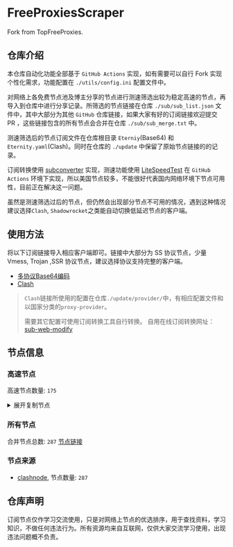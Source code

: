 # FreeProxiesScraper

Fork from TopFreeProxies.

## 仓库介绍
本仓库自动化功能全部基于 `GitHub Actions` 实现，如有需要可以自行 Fork 实现个性化需求，功能配置在 `./utils/config.ini` 配置文件中。

对网络上各免费节点池及博主分享的节点进行测速筛选出较为稳定高速的节点，再导入到仓库中进行分享记录。所筛选的节点链接在仓库 `./sub/sub_list.json` 文件中，其中大部分为其他 `GitHub` 仓库链接，如果大家有好的订阅链接欢迎提交 PR ，这些链接包含的所有节点会合并在仓库 `./sub/sub_merge.txt` 中。

测速筛选后的节点订阅文件在仓库根目录 `Eterniy`(Base64) 和 `Eternity.yaml`(Clash)。同时在仓库的 `./update` 中保留了原始节点链接的的记录。

订阅转换使用 [subconverter](https://github.com/tindy2013/subconverter) 实现，测速功能使用 [LiteSpeedTest](https://github.com/xxf098/LiteSpeedTest) 在 `GitHub Actions` 环境下实现，所以美国节点较多，不能很好代表国内网络环境下节点可用性，目前正在解决这一问题。

虽然是测速筛选过后的节点，但仍然会出现部分节点不可用的情况，遇到这种情况建议选择`Clash`, `Shadowrocket`之类能自动切换低延迟节点的客户端。

## 使用方法
将以下订阅链接导入相应客户端即可。链接中大部分为 SS 协议节点，少量 Vmess, Trojan ,SSR 协议节点，建议选择协议支持完整的客户端。

- [多协议Base64编码](https://raw.githubusercontent.com/caijh/FreeProxiesScraper/master/Eternity)
- [Clash](https://raw.githubusercontent.com/caijh/FreeProxiesScraper/master/Eternity.yaml)

>`Clash`链接所使用的配置在仓库`./update/provider/`中，有相应配置文件和以国家分类的`proxy-provider`。
>
>需要其它配置可使用订阅转换工具自行转换。
>自用在线订阅转换网址：[sub-web-modify](https://sub.v1.mk/)

## 节点信息
### 高速节点
高速节点数量: `175`
<details>
  <summary>展开复制节点</summary>

    vmess://eyJ2IjoiMiIsInBzIjoiMDQtMDAwLUpQIiwiYWRkIjoianAtMS5hbmV3c3RhcnQuY3lvdSIsInBvcnQiOiI1MDYxIiwidHlwZSI6Im5vbmUiLCJpZCI6IjNlZWVhYjcyLWIzODktMzQ5My1iNjU3LWRjOWZiMGE0M2ExMyIsImFpZCI6IjAiLCJuZXQiOiJ3cyIsInBhdGgiOiIvIiwiaG9zdCI6ImpwLTEuYW5ld3N0YXJ0LmN5b3UiLCJ0bHMiOiJ0bHMifQ==
    vmess://eyJ2IjoiMiIsInBzIjoiMDQtMDAzLU5PV0hFUkUiLCJhZGQiOiJ1czYtMS5hbmV3c3RhcnQuY3lvdSIsInBvcnQiOiI1MDYxIiwidHlwZSI6Im5vbmUiLCJpZCI6IjNlZWVhYjcyLWIzODktMzQ5My1iNjU3LWRjOWZiMGE0M2ExMyIsImFpZCI6IjAiLCJuZXQiOiJ3cyIsInBhdGgiOiIvIiwiaG9zdCI6InVzNi0xLmFuZXdzdGFydC5jeW91IiwidGxzIjoidGxzIn0=
    vmess://eyJ2IjoiMiIsInBzIjoiMDQtMDA0LVJFTEFZIiwiYWRkIjoiczIuY24tZGIudG9wIiwicG9ydCI6IjIwOTUiLCJ0eXBlIjoibm9uZSIsImlkIjoiYWNjYTQyZDYtODVlOS0zZjFlLTk2NWQtNTMyNmE4ZDI4YTNkIiwiYWlkIjoiMCIsIm5ldCI6IndzIiwicGF0aCI6Ii9kYWJhaS5pbjE3Mi42Ny4yNS4xODEiLCJob3N0IjoiczIuY24tZGIudG9wIiwidGxzIjoiIn0=
    vmess://eyJ2IjoiMiIsInBzIjoiMDQtMDA1LVJFTEFZIiwiYWRkIjoiczQuZGItbGluazAyLnRvcCIsInBvcnQiOiIyMDUyIiwidHlwZSI6Im5vbmUiLCJpZCI6ImFjY2E0MmQ2LTg1ZTktM2YxZS05NjVkLTUzMjZhOGQyOGEzZCIsImFpZCI6IjAiLCJuZXQiOiJ3cyIsInBhdGgiOiIvZGFiYWkuaW4xMDQuMTcuMjE3LjY5IiwiaG9zdCI6InM0LmRiLWxpbmswMi50b3AiLCJ0bHMiOiIifQ==
    vmess://eyJ2IjoiMiIsInBzIjoiMDQtMDA2LVJFTEFZIiwiYWRkIjoiczUuY24tZGIudG9wIiwicG9ydCI6IjIwNTIiLCJ0eXBlIjoibm9uZSIsImlkIjoiYWNjYTQyZDYtODVlOS0zZjFlLTk2NWQtNTMyNmE4ZDI4YTNkIiwiYWlkIjoiMCIsIm5ldCI6IndzIiwicGF0aCI6Ii9kYWJhaS5pbjE3Mi42NC41Ny4yMzMiLCJob3N0IjoiczUuY24tZGIudG9wIiwidGxzIjoiIn0=
    vmess://eyJ2IjoiMiIsInBzIjoiMDQtMDA3LVJFTEFZIiwiYWRkIjoiczIuZGItbGluazAyLnRvcCIsInBvcnQiOiI4ODgwIiwidHlwZSI6Im5vbmUiLCJpZCI6ImFjY2E0MmQ2LTg1ZTktM2YxZS05NjVkLTUzMjZhOGQyOGEzZCIsImFpZCI6IjAiLCJuZXQiOiJ3cyIsInBhdGgiOiIvZGFiYWkuaW4xNzIuNjQuMTkuMjMyIiwiaG9zdCI6InMyLmRiLWxpbmswMi50b3AiLCJ0bHMiOiIifQ==
    vmess://eyJ2IjoiMiIsInBzIjoiMDQtMDA4LVJFTEFZIiwiYWRkIjoiczUuZGItbGluazAyLnRvcCIsInBvcnQiOiIyMDgyIiwidHlwZSI6Im5vbmUiLCJpZCI6ImFjY2E0MmQ2LTg1ZTktM2YxZS05NjVkLTUzMjZhOGQyOGEzZCIsImFpZCI6IjAiLCJuZXQiOiJ3cyIsInBhdGgiOiIvZGFiYWkuaW4xMDQuMjUuMzIuMTIwIiwiaG9zdCI6InM1LmRiLWxpbmswMi50b3AiLCJ0bHMiOiIifQ==
    vmess://eyJ2IjoiMiIsInBzIjoiMDQtMDA5LVJFTEFZIiwiYWRkIjoiczEuZGItbGluazAyLnRvcCIsInBvcnQiOiI4ODgwIiwidHlwZSI6Im5vbmUiLCJpZCI6ImFjY2E0MmQ2LTg1ZTktM2YxZS05NjVkLTUzMjZhOGQyOGEzZCIsImFpZCI6IjAiLCJuZXQiOiJ3cyIsInBhdGgiOiIvZGFiYWkuaW4xNzIuNjQuNTIuMTgwIiwiaG9zdCI6InMxLmRiLWxpbmswMi50b3AiLCJ0bHMiOiIifQ==
    vmess://eyJ2IjoiMiIsInBzIjoiMDQtMDEwLVJFTEFZIiwiYWRkIjoiczMuZGItbGluazAxLnRvcCIsInBvcnQiOiIyMDk1IiwidHlwZSI6Im5vbmUiLCJpZCI6ImFjY2E0MmQ2LTg1ZTktM2YxZS05NjVkLTUzMjZhOGQyOGEzZCIsImFpZCI6IjAiLCJuZXQiOiJ3cyIsInBhdGgiOiIvZGFiYWkuaW4xNzIuNjQuMzEuNDEiLCJob3N0IjoiczMuZGItbGluazAxLnRvcCIsInRscyI6IiJ9
    trojan://dc0fc7b3-2b71-3ba9-815e-57ab048fde91@183.236.51.154:56323?allowInsecure=1&sni=origin-a.akamaihd.net#04-110-CN
    trojan://dc0fc7b3-2b71-3ba9-815e-57ab048fde91@183.236.51.154:56432?allowInsecure=1&sni=cloudsync-prod.s3.amazonaws.com#04-111-CN
    trojan://dc0fc7b3-2b71-3ba9-815e-57ab048fde91@112.18.120.18:23452?allowInsecure=1&sni=steampipe.akamaized.net#04-112-CN
    trojan://dc0fc7b3-2b71-3ba9-815e-57ab048fde91@112.18.120.18:23453?allowInsecure=1&sni=steampipe-kr.akamaized.net#04-113-CN
    trojan://dc0fc7b3-2b71-3ba9-815e-57ab048fde91@47.245.40.60:28476?allowInsecure=1&sni=akamai.cdn.steampipe.steamcontent.com#04-114-JP
    trojan://dc0fc7b3-2b71-3ba9-815e-57ab048fde91@47.245.31.103:28469?allowInsecure=1&sni=steamcdn-a.akamaihd.net#04-115-JP
    vmess://eyJ2IjoiMiIsInBzIjoiMDQtMTE2LUNOIiwiYWRkIjoiMTIubWFtYW1hamQuc2l0ZSIsInBvcnQiOiIyMzYxMiIsInR5cGUiOiJub25lIiwiaWQiOiI3MTY0ZTljNi03NWM5LTM3ZTYtYmZlYy02NjJiMTQ0ZTA4YTQiLCJhaWQiOiIyIiwibmV0Ijoid3MiLCJwYXRoIjoiLyIsImhvc3QiOiIxMi5tYW1hbWFqZC5zaXRlIiwidGxzIjoiIn0=
    vmess://eyJ2IjoiMiIsInBzIjoiMDQtMTE3LUNOIiwiYWRkIjoiMTcubWFtYW1hamQuc2l0ZSIsInBvcnQiOiIyMzYxNyIsInR5cGUiOiJub25lIiwiaWQiOiI3MTY0ZTljNi03NWM5LTM3ZTYtYmZlYy02NjJiMTQ0ZTA4YTQiLCJhaWQiOiIyIiwibmV0Ijoid3MiLCJwYXRoIjoiLyIsImhvc3QiOiIxNy5tYW1hbWFqZC5zaXRlIiwidGxzIjoiIn0=
    vmess://eyJ2IjoiMiIsInBzIjoiMDQtMTE4LUNOIiwiYWRkIjoiMTEubWFtYW1hamQuc2l0ZSIsInBvcnQiOiIyMzYxMSIsInR5cGUiOiJub25lIiwiaWQiOiI3MTY0ZTljNi03NWM5LTM3ZTYtYmZlYy02NjJiMTQ0ZTA4YTQiLCJhaWQiOiIyIiwibmV0Ijoid3MiLCJwYXRoIjoiLyIsImhvc3QiOiIxMS5tYW1hbWFqZC5zaXRlIiwidGxzIjoiIn0=
    vmess://eyJ2IjoiMiIsInBzIjoiMDQtMTE5LUNOIiwiYWRkIjoiMTkubWFtYW1hamQuc2l0ZSIsInBvcnQiOiIyMzYxOSIsInR5cGUiOiJub25lIiwiaWQiOiI3MTY0ZTljNi03NWM5LTM3ZTYtYmZlYy02NjJiMTQ0ZTA4YTQiLCJhaWQiOiIyIiwibmV0Ijoid3MiLCJwYXRoIjoiLyIsImhvc3QiOiIxOS5tYW1hbWFqZC5zaXRlIiwidGxzIjoiIn0=
    vmess://eyJ2IjoiMiIsInBzIjoiMDQtMTIwLUNOIiwiYWRkIjoiMTYubWFtYW1hamQuc2l0ZSIsInBvcnQiOiIyMzYxNiIsInR5cGUiOiJub25lIiwiaWQiOiI3MTY0ZTljNi03NWM5LTM3ZTYtYmZlYy02NjJiMTQ0ZTA4YTQiLCJhaWQiOiIyIiwibmV0Ijoid3MiLCJwYXRoIjoiLyIsImhvc3QiOiIxNi5tYW1hbWFqZC5zaXRlIiwidGxzIjoiIn0=
    vmess://eyJ2IjoiMiIsInBzIjoiMDQtMTIxLUNOIiwiYWRkIjoiMTgubWFtYW1hamQuc2l0ZSIsInBvcnQiOiIyMzYxOCIsInR5cGUiOiJub25lIiwiaWQiOiI3MTY0ZTljNi03NWM5LTM3ZTYtYmZlYy02NjJiMTQ0ZTA4YTQiLCJhaWQiOiIyIiwibmV0Ijoid3MiLCJwYXRoIjoiLyIsImhvc3QiOiIxOC5tYW1hbWFqZC5zaXRlIiwidGxzIjoiIn0=
    vmess://eyJ2IjoiMiIsInBzIjoiMDQtMTIyLUNOIiwiYWRkIjoiMTUubWFtYW1hamQuc2l0ZSIsInBvcnQiOiIyMzYxNSIsInR5cGUiOiJub25lIiwiaWQiOiI3MTY0ZTljNi03NWM5LTM3ZTYtYmZlYy02NjJiMTQ0ZTA4YTQiLCJhaWQiOiIyIiwibmV0Ijoid3MiLCJwYXRoIjoiLyIsImhvc3QiOiIxNS5tYW1hbWFqZC5zaXRlIiwidGxzIjoiIn0=
    vmess://eyJ2IjoiMiIsInBzIjoiMDQtMTIzLUNOIiwiYWRkIjoiNS5tYW1hbWFqZC5zaXRlIiwicG9ydCI6IjIzNjA1IiwidHlwZSI6Im5vbmUiLCJpZCI6IjcxNjRlOWM2LTc1YzktMzdlNi1iZmVjLTY2MmIxNDRlMDhhNCIsImFpZCI6IjIiLCJuZXQiOiJ3cyIsInBhdGgiOiIvIiwiaG9zdCI6IjUubWFtYW1hamQuc2l0ZSIsInRscyI6IiJ9
    vmess://eyJ2IjoiMiIsInBzIjoiMDQtMTI0LUNOIiwiYWRkIjoiMTMubWFtYW1hamQuc2l0ZSIsInBvcnQiOiIyMzYxMyIsInR5cGUiOiJub25lIiwiaWQiOiI3MTY0ZTljNi03NWM5LTM3ZTYtYmZlYy02NjJiMTQ0ZTA4YTQiLCJhaWQiOiIyIiwibmV0Ijoid3MiLCJwYXRoIjoiLyIsImhvc3QiOiIxMy5tYW1hbWFqZC5zaXRlIiwidGxzIjoiIn0=
    vmess://eyJ2IjoiMiIsInBzIjoiMDQtMTI1LUNOIiwiYWRkIjoiMTQubWFtYW1hamQuc2l0ZSIsInBvcnQiOiIyMzYxNCIsInR5cGUiOiJub25lIiwiaWQiOiI3MTY0ZTljNi03NWM5LTM3ZTYtYmZlYy02NjJiMTQ0ZTA4YTQiLCJhaWQiOiIyIiwibmV0Ijoid3MiLCJwYXRoIjoiLyIsImhvc3QiOiIxNC5tYW1hbWFqZC5zaXRlIiwidGxzIjoiIn0=
    vmess://eyJ2IjoiMiIsInBzIjoiMDUtMTMyLUNOIiwiYWRkIjoidjUuaGVkdWlhbi5saW5rIiwicG9ydCI6IjMwODA1IiwidHlwZSI6Im5vbmUiLCJpZCI6ImNiYjNmODc3LWQxZmItMzQ0Yy04N2E5LWQxNTNiZmZkNTQ4NCIsImFpZCI6IjIiLCJuZXQiOiJ3cyIsInBhdGgiOiIvb29vbyIsImhvc3QiOiJ2NS5oZWR1aWFuLmxpbmsiLCJ0bHMiOiIifQ==
    vmess://eyJ2IjoiMiIsInBzIjoiMDUtMTMzLUNOIiwiYWRkIjoiMTExLjI2LjEwOS43OSIsInBvcnQiOiIzMDgwNyIsInR5cGUiOiJub25lIiwiaWQiOiJjYmIzZjg3Ny1kMWZiLTM0NGMtODdhOS1kMTUzYmZmZDU0ODQiLCJhaWQiOiIyIiwibmV0Ijoid3MiLCJwYXRoIjoiL29vb28iLCJob3N0IjoiIiwidGxzIjoiIn0=
    ss://YWVzLTEyOC1nY206NzYzYmY2MTItNGM2Ni00ZmQ0LWI1NGItNTM0OWJkZWE2YmNh@neweur.upperlay.xyz:634#05-135-CN
    ss://YWVzLTI1Ni1jZmI6ZjhmN2FDemNQS2JzRjhwMw@62.100.205.48:989#05-143-GB
    vmess://eyJ2IjoiMiIsInBzIjoiMDUtMTQ5LUNOIiwiYWRkIjoieGRkLmRhc2h1YWkuY3lvdSIsInBvcnQiOiI0NTA3NyIsInR5cGUiOiJub25lIiwiaWQiOiI0YmMzMmEyNi02NGE2LTQ1OTUtOTM3OS0wODBkMTVkMGIzMWYiLCJhaWQiOiIwIiwibmV0IjoidGNwIiwicGF0aCI6Ii9vb29vIiwiaG9zdCI6InhkZC5kYXNodWFpLmN5b3UiLCJ0bHMiOiIifQ==
    vmess://eyJ2IjoiMiIsInBzIjoiMDUtMTUwLU5PV0hFUkUiLCJhZGQiOiJoYWEuZGFzaHVhaS5jeW91IiwicG9ydCI6IjQ1MDcyIiwidHlwZSI6Im5vbmUiLCJpZCI6IjRiYzMyYTI2LTY0YTYtNDU5NS05Mzc5LTA4MGQxNWQwYjMxZiIsImFpZCI6IjAiLCJuZXQiOiJ0Y3AiLCJwYXRoIjoiL29vb28iLCJob3N0IjoiaGFhLmRhc2h1YWkuY3lvdSIsInRscyI6IiJ9
    vmess://eyJ2IjoiMiIsInBzIjoiMDUtMTUxLU5PV0hFUkUiLCJhZGQiOiJoYWEuZGFzaHVhaS5jeW91IiwicG9ydCI6IjQ1MDU2IiwidHlwZSI6Im5vbmUiLCJpZCI6IjRiYzMyYTI2LTY0YTYtNDU5NS05Mzc5LTA4MGQxNWQwYjMxZiIsImFpZCI6IjAiLCJuZXQiOiJ0Y3AiLCJwYXRoIjoiL29vb28iLCJob3N0IjoiaGFhLmRhc2h1YWkuY3lvdSIsInRscyI6IiJ9
    vmess://eyJ2IjoiMiIsInBzIjoiMDUtMTUyLU5PV0hFUkUiLCJhZGQiOiJoYWEuZGFzaHVhaS5jeW91IiwicG9ydCI6IjQ1MDUyIiwidHlwZSI6Im5vbmUiLCJpZCI6IjRiYzMyYTI2LTY0YTYtNDU5NS05Mzc5LTA4MGQxNWQwYjMxZiIsImFpZCI6IjAiLCJuZXQiOiJ0Y3AiLCJwYXRoIjoiL29vb28iLCJob3N0IjoiaGFhLmRhc2h1YWkuY3lvdSIsInRscyI6IiJ9
    ss://Y2hhY2hhMjAtaWV0Zi1wb2x5MTMwNTpya3FaRXU1eHQzYXlETENjM0JUSU5u@13.251.200.231:8443#05-154-SG
    trojan://5a5d1112-4ae7-431f-bdde-0d008fb473dd@104.21.22.211:443?allowInsecure=1&sni=90.tAIpEI108.dpDnS.orG&ws=1&wspath=%2525252F685uFbiRrgAsHzTP8d#05-155-RELAY
    trojan://cdec9d57-661d-456a-bbf2-b4c38e9c6711@104.21.30.37:443?allowInsecure=1&sni=DDdcVfbGHy7.444682.xyz&ws=1&wspath=%2525252FUgBAUEI9Y18NcpHHrL0VwSolbqFpg#05-156-RELAY
    trojan://fa050497-fc2a-45ee-89c0-96670c4ecb65@104.21.63.135:443?allowInsecure=1&sni=Rrr4.8906004.xYZ&ws=1&wspath=%2525252FDZxb5QZyWgQPuXTwt#05-157-RELAY
    trojan://2f9b71f8-0ff1-4f49-a759-2d300b7c4c09@104.21.46.90:443?allowInsecure=1&sni=IiiIUuUyyYyy.freEvpNaTM.dpdNS.orG&ws=1&wspath=%2525252F9wAaF67mglzN6jop7uR#05-158-RELAY
    trojan://fa050497-fc2a-45ee-89c0-96670c4ecb65@172.67.145.200:443?allowInsecure=1&sni=Rrr4.8906004.xYZ&ws=1&wspath=%2525252FDZxb5QZyWgQPuXTwt#05-159-RELAY
    trojan://512d9674-db12-44ca-a1b5-654244549b65@172.67.188.188:443?allowInsecure=1&sni=XxCdvfgty.444652.xyZ&ws=1&wspath=%2525252FHOi2k5ElZdeML7Ua7dX3JIrYk7zm#05-160-RELAY
    trojan://ffcf7ec1-3e09-4821-b3d9-b426a107b73b@104.21.46.90:443?allowInsecure=1&sni=EER.FreevPnATm.dpdNs.orG&ws=1&wspath=%2525252FXmTzATQPJv9RO3xr1D40NK#05-194-RELAY
    vmess://eyJ2IjoiMiIsInBzIjoiMDctMjA0LUNOIiwiYWRkIjoiMTgzLjIzOC45MC44IiwicG9ydCI6IjQ2OTIwIiwidHlwZSI6Im5vbmUiLCJpZCI6IjQxODA0OGFmLWEyOTMtNGI5OS05YjBjLTk4Y2EzNTgwZGQyNCIsImFpZCI6IjY0IiwibmV0Ijoid3MiLCJwYXRoIjoiLyIsImhvc3QiOiIiLCJ0bHMiOiIifQ==
    vmess://eyJ2IjoiMiIsInBzIjoiMDctMjA1LUNOIiwiYWRkIjoiNDcuMTE2LjE2Ni4xNzgiLCJwb3J0IjoiNTAwMDIiLCJ0eXBlIjoibm9uZSIsImlkIjoiNDE4MDQ4YWYtYTI5My00Yjk5LTliMGMtOThjYTM1ODBkZDI0IiwiYWlkIjoiMCIsIm5ldCI6IndzIiwicGF0aCI6Ii8iLCJob3N0IjoiIiwidGxzIjoiIn0=
    vmess://eyJ2IjoiMiIsInBzIjoiMDctMjA2LUNOIiwiYWRkIjoiNDcuOTIuMTUyLjE2OSIsInBvcnQiOiI1MDAwMiIsInR5cGUiOiJub25lIiwiaWQiOiI0MTgwNDhhZi1hMjkzLTRiOTktOWIwYy05OGNhMzU4MGRkMjQiLCJhaWQiOiIwIiwibmV0Ijoid3MiLCJwYXRoIjoiLyIsImhvc3QiOiIiLCJ0bHMiOiIifQ==
    ss://YWVzLTI1Ni1jZmI6cXdlclJFV1FAQA@185.189.160.98:64759#07-207-TW
    ss://YWVzLTI1Ni1nY206ZHd6MUd0Rjc@120.233.128.98:30015#07-208-CN
    vmess://eyJ2IjoiMiIsInBzIjoiMDctMjA5LUNOIiwiYWRkIjoiMTEyLjEzMi4yMTUuMTIiLCJwb3J0IjoiNTAwMDIiLCJ0eXBlIjoibm9uZSIsImlkIjoiNDE4MDQ4YWYtYTI5My00Yjk5LTliMGMtOThjYTM1ODBkZDI0IiwiYWlkIjoiMCIsIm5ldCI6IndzIiwicGF0aCI6Ii8iLCJob3N0IjoiIiwidGxzIjoiIn0=
    vmess://eyJ2IjoiMiIsInBzIjoiMDctMjEwLUNOIiwiYWRkIjoiMTEyLjEzMi4yMTUuMzQiLCJwb3J0IjoiNTAwMDciLCJ0eXBlIjoibm9uZSIsImlkIjoiNDE4MDQ4YWYtYTI5My00Yjk5LTliMGMtOThjYTM1ODBkZDI0IiwiYWlkIjoiMCIsIm5ldCI6IndzIiwicGF0aCI6Ii8iLCJob3N0IjoiIiwidGxzIjoiIn0=
    vmess://eyJ2IjoiMiIsInBzIjoiMDctMjExLUNOIiwiYWRkIjoiMTgzLjIzNi41MS4zNiIsInBvcnQiOiI1OTAwMyIsInR5cGUiOiJub25lIiwiaWQiOiI0MTgwNDhhZi1hMjkzLTRiOTktOWIwYy05OGNhMzU4MGRkMjQiLCJhaWQiOiIwIiwibmV0Ijoid3MiLCJwYXRoIjoiLyIsImhvc3QiOiIiLCJ0bHMiOiIifQ==
    vmess://eyJ2IjoiMiIsInBzIjoiMDctMjEyLUNOIiwiYWRkIjoiNDcuMTA0LjE4Ni4xMzMiLCJwb3J0IjoiNTAwMDIiLCJ0eXBlIjoibm9uZSIsImlkIjoiNDE4MDQ4YWYtYTI5My00Yjk5LTliMGMtOThjYTM1ODBkZDI0IiwiYWlkIjoiNjQiLCJuZXQiOiJ3cyIsInBhdGgiOiIvIiwiaG9zdCI6IiIsInRscyI6IiJ9
    vmess://eyJ2IjoiMiIsInBzIjoiMDctMjEzLUNOIiwiYWRkIjoiMTIwLjE5OC43MS4yMTYiLCJwb3J0IjoiNDY3NTkiLCJ0eXBlIjoibm9uZSIsImlkIjoiNDE4MDQ4YWYtYTI5My00Yjk5LTliMGMtOThjYTM1ODBkZDI0IiwiYWlkIjoiMCIsIm5ldCI6IndzIiwicGF0aCI6Ii8iLCJob3N0IjoiIiwidGxzIjoiIn0=
    vmess://eyJ2IjoiMiIsInBzIjoiMDctMjE0LUNOIiwiYWRkIjoiMTExLjI2LjEwOS43OSIsInBvcnQiOiIzMDgwOSIsInR5cGUiOiJub25lIiwiaWQiOiJjYmIzZjg3Ny1kMWZiLTM0NGMtODdhOS1kMTUzYmZmZDU0ODQiLCJhaWQiOiIyIiwibmV0Ijoid3MiLCJwYXRoIjoiL29vb28iLCJob3N0IjoiIiwidGxzIjoiIn0=
    ss://YWVzLTI1Ni1nY206ZHd6MUd0Rjc@111.45.33.5:30017#07-215-CN
    vmess://eyJ2IjoiMiIsInBzIjoiMDctMjE2LUhLIiwiYWRkIjoiNDMuMjQ3LjEzNC44NSIsInBvcnQiOiI0NzAxMCIsInR5cGUiOiJub25lIiwiaWQiOiJjYmZmYjgyNS05M2Q1LTRhMTktYWVkMC0wOTM2YTQ4Yzg0ZDMiLCJhaWQiOiIwIiwibmV0Ijoid3MiLCJwYXRoIjoiLyIsImhvc3QiOiIiLCJ0bHMiOiIifQ==
    vmess://eyJ2IjoiMiIsInBzIjoiMDctMjE3LVJFTEFZIiwiYWRkIjoiY2xvdWRnZXRzZXJ2aWNlLm1jbG91ZHNlcnZpY2Uuc2l0ZSIsInBvcnQiOiI0NDMiLCJ0eXBlIjoibm9uZSIsImlkIjoiMmMzMjk1ODUtNjdhOC00OThiLThkMzgtMTc2ZGFjODA2YmM3IiwiYWlkIjoiMCIsIm5ldCI6IndzIiwicGF0aCI6Ii9saW5rd3MiLCJob3N0IjoiY2xvdWRnZXRzZXJ2aWNlLm1jbG91ZHNlcnZpY2Uuc2l0ZSIsInRscyI6InRscyJ9
    trojan://288124da-0d68-42f4-9f48-70dc4dcc55a6@104.21.16.1:443?allowInsecure=1&sni=eEEDFRT567u.890614.XYZ&ws=1&wspath=%2525252FraChT39pjLFYRA5HdHEIupMZeK#07-218-RELAY
    trojan://ea17601d-8ebf-4431-b815-4d644821ca7e@kz.mjt000.com:443?allowInsecure=1#07-219-GB
    ss://YWVzLTI1Ni1jZmI6ZjhmN2FDemNQS2JzRjhwMw@38.165.233.93:989#07-220-PY
    ss://YWVzLTI1Ni1jZmI6ZjhmN2FDemNQS2JzRjhwMw@185.153.197.5:989#07-221-MD
    ss://YWVzLTI1Ni1nY206ZHd6MUd0Rjc@112.54.160.36:30232#07-222-CN
    trojan://ae2c23e8-9204-11ef-b635-f23c9164ca5d@d877855c-sybgg0-t2wu4o-1qct1.cm5.cnkuaishou.com:27233?allowInsecure=1&sni=d877855c-sybgg0-t2wu4o-1qct1.cm5.cnkuaishou.com#07-223-CN
    vmess://eyJ2IjoiMiIsInBzIjoiMDctMjI0LVJFTEFZIiwiYWRkIjoiMTcyLjY3LjIwMC4xMyIsInBvcnQiOiI0NDMiLCJ0eXBlIjoibm9uZSIsImlkIjoiNWY3MjZmZTMtZDgyZS00ZGE1LWE3MTEtOGFmMGNiYjJiNjgyIiwiYWlkIjoiMCIsIm5ldCI6IndzIiwicGF0aCI6Ii9henVtYXNlLnJlbiIsImhvc3QiOiIiLCJ0bHMiOiJ0bHMifQ==
    ss://Y2hhY2hhMjAtaWV0Zi1wb2x5MTMwNTo3OTA1YTMyYi0wMTJjLTQ3MTEtODllMi03M2I2NzEzZWNhNzU@pr.fastsoonlink.com:40030#07-225-CN
    vmess://eyJ2IjoiMiIsInBzIjoiMDctMjI2LUNOIiwiYWRkIjoidjM1LmhlZHVpYW4ubGluayIsInBvcnQiOiIzMDgzNSIsInR5cGUiOiJub25lIiwiaWQiOiJjYmIzZjg3Ny1kMWZiLTM0NGMtODdhOS1kMTUzYmZmZDU0ODQiLCJhaWQiOiIyIiwibmV0Ijoid3MiLCJwYXRoIjoiL29vb28iLCJob3N0IjoidjM1LmhlZHVpYW4ubGluayIsInRscyI6IiJ9
    trojan://0f7070cd-c91d-4532-a51f-56da4f0e94be@172.67.150.132:443?allowInsecure=1&sni=eeddcvfgt6.444682.xyz&ws=1&wspath=%2525252FctHoQlqeZn8pbEUSLppj7jCmY#07-227-RELAY
    trojan://0f7070cd-c91d-4532-a51f-56da4f0e94be@104.21.30.37:443?allowInsecure=1&sni=eeddcvfgt6.444682.xyz&ws=1&wspath=%2525252FctHoQlqeZn8pbEUSLppj7jCmY#07-228-RELAY
    vmess://eyJ2IjoiMiIsInBzIjoiMDctMjI5LVJFTEFZIiwiYWRkIjoiMTcyLjY3LjIxOS4xOTYiLCJwb3J0IjoiODAiLCJ0eXBlIjoibm9uZSIsImlkIjoiZjEwOGUwZTItNWYxMi00MmI2LTllNjctMWIyZjA3M2ZmYjJiIiwiYWlkIjoiMCIsIm5ldCI6IndzIiwicGF0aCI6Ii94UXZMdHhNTXVtOHNES1J3dkZDSnEiLCJob3N0IjoiIiwidGxzIjoiIn0=
    vmess://eyJ2IjoiMiIsInBzIjoiMDctMjMwLUNOIiwiYWRkIjoiMTE3LjEzNS4zMS43NSIsInBvcnQiOiI0NTIzOSIsInR5cGUiOiJub25lIiwiaWQiOiIzYmI3ZTgyNi02YmM4LTQzZWMtYTIyYi1jNjVkOGYzMGM0ZTUiLCJhaWQiOiIwIiwibmV0Ijoid3MiLCJwYXRoIjoiLyIsImhvc3QiOiIiLCJ0bHMiOiIifQ==
    vmess://eyJ2IjoiMiIsInBzIjoiMDctMjMxLUNOIiwiYWRkIjoidjI5LmhlZHVpYW4ubGluayIsInBvcnQiOiIzMDgyOSIsInR5cGUiOiJub25lIiwiaWQiOiJjYmIzZjg3Ny1kMWZiLTM0NGMtODdhOS1kMTUzYmZmZDU0ODQiLCJhaWQiOiIyIiwibmV0Ijoid3MiLCJwYXRoIjoiL29vb28iLCJob3N0IjoidjI5LmhlZHVpYW4ubGluayIsInRscyI6IiJ9
    trojan://a7c9c017-db10-4d15-b01b-0634db498b57@104.21.13.36:443?allowInsecure=1&sni=ERt5.0890604.XyZ&ws=1&wspath=%2525252FOBmXcXufeTh7sLJtI1#07-232-RELAY
    trojan://a7c9c017-db10-4d15-b01b-0634db498b57@172.67.197.165:443?allowInsecure=1&sni=ERt5.0890604.XyZ&ws=1&wspath=%2525252FOBmXcXufeTh7sLJtI1#07-233-RELAY
    trojan://07a3df8f-2a2c-42f8-ad92-65889d90f3bf@104.21.26.17:443?allowInsecure=1&sni=rrrRrRRrT.459.pp.ua&ws=1&wspath=%2525252FznQImc22ijDwVOkZfoq#07-234-RELAY
    vmess://eyJ2IjoiMiIsInBzIjoiMDctMjM1LUNOIiwiYWRkIjoiNTguMTkuMTYuMjQxIiwicG9ydCI6IjQ1NDI0IiwidHlwZSI6Im5vbmUiLCJpZCI6IjNiYjdlODI2LTZiYzgtNDNlYy1hMjJiLWM2NWQ4ZjMwYzRlNSIsImFpZCI6IjAiLCJuZXQiOiJ3cyIsInBhdGgiOiIvIiwiaG9zdCI6IiIsInRscyI6IiJ9
    trojan://6757b7d6-fa32-4708-b5d1-30e3cf928b51@104.21.6.179:443?allowInsecure=1&sni=ZZzzzZZ.890601.XYZ&ws=1&wspath=%2525252Fl96MZ8se5Kl2p8BiMhP42l#07-236-RELAY
    vmess://eyJ2IjoiMiIsInBzIjoiMDctMjM3LUNOIiwiYWRkIjoiMTIwLjIzMi4xNy4xMCIsInBvcnQiOiI0NTI2OSIsInR5cGUiOiJub25lIiwiaWQiOiIzYmI3ZTgyNi02YmM4LTQzZWMtYTIyYi1jNjVkOGYzMGM0ZTUiLCJhaWQiOiIwIiwibmV0Ijoid3MiLCJwYXRoIjoiLyIsImhvc3QiOiIiLCJ0bHMiOiIifQ==
    vmess://eyJ2IjoiMiIsInBzIjoiMDctMjM4LUNOIiwiYWRkIjoidjM2LmhlZHVpYW4ubGluayIsInBvcnQiOiIzMDgzNiIsInR5cGUiOiJub25lIiwiaWQiOiJjYmIzZjg3Ny1kMWZiLTM0NGMtODdhOS1kMTUzYmZmZDU0ODQiLCJhaWQiOiIyIiwibmV0Ijoid3MiLCJwYXRoIjoiL29vb28iLCJob3N0IjoidjM2LmhlZHVpYW4ubGluayIsInRscyI6IiJ9
    vmess://eyJ2IjoiMiIsInBzIjoiMDctMjM5LVJFTEFZIiwiYWRkIjoidGltZS5pcyIsInBvcnQiOiI0NDMiLCJ0eXBlIjoibm9uZSIsImlkIjoiNjZlNWM4ZGQtMzE3Ni00NThlLThmYjAtMWVkOTFkMmY5NjAyIiwiYWlkIjoiMCIsIm5ldCI6IndzIiwicGF0aCI6Ii92bWVzcy1hcmdvP2VkPTI1NjAiLCJob3N0IjoidGltZS5pcyIsInRscyI6InRscyJ9
    ss://YWVzLTI1Ni1jZmI6ZjhmN2FDemNQS2JzRjhwMw@62.100.205.48:989#07-240-GB
    vmess://eyJ2IjoiMiIsInBzIjoiMDctMjQxLUNOIiwiYWRkIjoidjMwLmhlZHVpYW4ubGluayIsInBvcnQiOiIzMDgzMCIsInR5cGUiOiJub25lIiwiaWQiOiJjYmIzZjg3Ny1kMWZiLTM0NGMtODdhOS1kMTUzYmZmZDU0ODQiLCJhaWQiOiIyIiwibmV0Ijoid3MiLCJwYXRoIjoiL29vb28iLCJob3N0IjoidjMwLmhlZHVpYW4ubGluayIsInRscyI6IiJ9
    ss://Y2hhY2hhMjAtaWV0Zi1wb2x5MTMwNTpYaVROVlRCOFJFc1hCMm41RHpMaEZi@77.246.102.112:60117#07-242-NL
    ss://Y2hhY2hhMjAtaWV0Zi1wb2x5MTMwNTpZMWhqaVVtU2d1Y2d6WVlKMFd0cXdX@77.246.102.112:60117#07-243-NL
    ss://YWVzLTI1Ni1jZmI6ZjhmN2FDemNQS2JzRjhwMw@185.231.233.112:989#07-244-PT
    ss://YWVzLTI1Ni1nY206M2VlOTBhYTktODgzMS00ZWEzLTk0MjUtYzM2MTA5MGE5Mzhk@120.198.71.135:46924#07-245-CN
    ss://YWVzLTI1Ni1nY206M2VlOTBhYTktODgzMS00ZWEzLTk0MjUtYzM2MTA5MGE5Mzhk@36.151.194.51:46924#07-246-CN
    ss://YWVzLTI1Ni1jZmI6cXdlclJFV1FAQA@p237.panda004.net:50345#07-248-KR
    ss://YWVzLTI1Ni1jZmI6cXdlclJFV1FAQA@p141.panda001.net:4652#07-249-KR
    ss://YWVzLTI1Ni1jZmI6cXdlclJFV1FAQA@218.237.185.230:4652#07-250-KR
    ss://YWVzLTI1Ni1nY206ZHd6MUd0Rjc@112.54.161.141:20406#07-251-CN
    vmess://eyJ2IjoiMiIsInBzIjoiMDctMjUyLUNOIiwiYWRkIjoiMTExLjI2LjEwOS43OSIsInBvcnQiOiIzMDgyOCIsInR5cGUiOiJub25lIiwiaWQiOiJjYmIzZjg3Ny1kMWZiLTM0NGMtODdhOS1kMTUzYmZmZDU0ODQiLCJhaWQiOiIyIiwibmV0Ijoid3MiLCJwYXRoIjoiL29vb28iLCJob3N0IjoiIiwidGxzIjoiIn0=
    trojan://bcc58e88-e147-11ec-b286-f23c91cfbbc9@83242d49-sy41s0-szh3gf-ggww.cm5.cnkuaishou.com:21233?allowInsecure=1&sni=83242d49-sy41s0-szh3gf-ggww.cm5.cnkuaishou.com#07-253-CN
    trojan://2b1ed981-6547-4094-998b-06a3323d6f6c@120.233.44.201:21181?allowInsecure=1&sni=k31.tudou211.com#07-254-CN
    vmess://eyJ2IjoiMiIsInBzIjoiMDgtMjU5LU5PV0hFUkUiLCJhZGQiOiJoYWEuZGFzaHVhaS5jeW91IiwicG9ydCI6IjQ1MDU4IiwidHlwZSI6Im5vbmUiLCJpZCI6IjczYjJlZWQyLTAzMTMtNDBiMy05YmZhLWYyZTAyNTFhYjcxNSIsImFpZCI6IjAiLCJuZXQiOiJ3cyIsInBhdGgiOiIvIiwiaG9zdCI6ImhhYS5kYXNodWFpLmN5b3UiLCJ0bHMiOiIifQ==
    vmess://eyJ2IjoiMiIsInBzIjoiMDgtMjYwLVJVIiwiYWRkIjoiNDUuMTQ3LjIwMS4yMzEiLCJwb3J0IjoiMjMxMDYiLCJ0eXBlIjoibm9uZSIsImlkIjoiNjQ2NmQwNjgtYTM0Mi00YjM4LWJiMzAtMDY1YWY1NDFlMzAwIiwiYWlkIjoiMCIsIm5ldCI6IndzIiwicGF0aCI6Ii8iLCJob3N0IjoiIiwidGxzIjoiIn0=
    ss://Y2hhY2hhMjAtaWV0Zi1wb2x5MTMwNToyNGY3ZmEyNC1jNmIxLTRlNzMtYmNiMS0zNTA4YzQyNGUyNDQ@gz.pddwdf.store:39723#08-263-CN
    ss://Y2hhY2hhMjAtaWV0Zi1wb2x5MTMwNToyNGY3ZmEyNC1jNmIxLTRlNzMtYmNiMS0zNTA4YzQyNGUyNDQ@gz.pddwdf.store:44105#08-265-CN
    vmess://eyJ2IjoiMiIsInBzIjoiMDgtMjY4LU5PV0hFUkUiLCJhZGQiOiJoYWEuZGFzaHVhaS5jeW91IiwicG9ydCI6IjQ1MDYyIiwidHlwZSI6Im5vbmUiLCJpZCI6IjczYjJlZWQyLTAzMTMtNDBiMy05YmZhLWYyZTAyNTFhYjcxNSIsImFpZCI6IjAiLCJuZXQiOiJ3cyIsInBhdGgiOiIvIiwiaG9zdCI6ImhhYS5kYXNodWFpLmN5b3UiLCJ0bHMiOiIifQ==
    ss://Y2hhY2hhMjAtaWV0Zi1wb2x5MTMwNToyNGY3ZmEyNC1jNmIxLTRlNzMtYmNiMS0zNTA4YzQyNGUyNDQ@sh.pddwdf.store:39707#08-271-CN
    vmess://eyJ2IjoiMiIsInBzIjoiMDgtMjcyLUNOIiwiYWRkIjoieGRkLmRhc2h1YWkuY3lvdSIsInBvcnQiOiI0NTA3MSIsInR5cGUiOiJub25lIiwiaWQiOiI3M2IyZWVkMi0wMzEzLTQwYjMtOWJmYS1mMmUwMjUxYWI3MTUiLCJhaWQiOiIwIiwibmV0Ijoid3MiLCJwYXRoIjoiLyIsImhvc3QiOiJ4ZGQuZGFzaHVhaS5jeW91IiwidGxzIjoiIn0=
    vmess://eyJ2IjoiMiIsInBzIjoiMDgtMjczLU5PV0hFUkUiLCJhZGQiOiJoYWEuZGFzaHVhaS5jeW91IiwicG9ydCI6IjQ1MDY2IiwidHlwZSI6Im5vbmUiLCJpZCI6IjczYjJlZWQyLTAzMTMtNDBiMy05YmZhLWYyZTAyNTFhYjcxNSIsImFpZCI6IjAiLCJuZXQiOiJ3cyIsInBhdGgiOiIvIiwiaG9zdCI6ImhhYS5kYXNodWFpLmN5b3UiLCJ0bHMiOiIifQ==
    vmess://eyJ2IjoiMiIsInBzIjoiMDgtMjc0LUNOIiwiYWRkIjoieGRkLmRhc2h1YWkuY3lvdSIsInBvcnQiOiI0NTA3MyIsInR5cGUiOiJub25lIiwiaWQiOiI3M2IyZWVkMi0wMzEzLTQwYjMtOWJmYS1mMmUwMjUxYWI3MTUiLCJhaWQiOiIwIiwibmV0Ijoid3MiLCJwYXRoIjoiLyIsImhvc3QiOiJ4ZGQuZGFzaHVhaS5jeW91IiwidGxzIjoiIn0=
    vmess://eyJ2IjoiMiIsInBzIjoiMDgtMjc1LUNOIiwiYWRkIjoieGRkLmRhc2h1YWkuY3lvdSIsInBvcnQiOiI0NTA1NSIsInR5cGUiOiJub25lIiwiaWQiOiI3M2IyZWVkMi0wMzEzLTQwYjMtOWJmYS1mMmUwMjUxYWI3MTUiLCJhaWQiOiIwIiwibmV0Ijoid3MiLCJwYXRoIjoiLyIsImhvc3QiOiJ4ZGQuZGFzaHVhaS5jeW91IiwidGxzIjoiIn0=
    ss://Y2hhY2hhMjAtaWV0Zi1wb2x5MTMwNToyNGY3ZmEyNC1jNmIxLTRlNzMtYmNiMS0zNTA4YzQyNGUyNDQ@gz.pddwdf.store:25916#08-277-CN
    ss://Y2hhY2hhMjAtaWV0Zi1wb2x5MTMwNToyNGY3ZmEyNC1jNmIxLTRlNzMtYmNiMS0zNTA4YzQyNGUyNDQ@gz.pddwdf.store:42980#08-278-CN
    ss://Y2hhY2hhMjAtaWV0Zi1wb2x5MTMwNToyNGY3ZmEyNC1jNmIxLTRlNzMtYmNiMS0zNTA4YzQyNGUyNDQ@sh.pddwdf.store:31032#08-279-CN
    vmess://eyJ2IjoiMiIsInBzIjoiMDgtMjgwLU5PV0hFUkUiLCJhZGQiOiJoYWEuZGFzaHVhaS5jeW91IiwicG9ydCI6IjQ1MDc4IiwidHlwZSI6Im5vbmUiLCJpZCI6IjczYjJlZWQyLTAzMTMtNDBiMy05YmZhLWYyZTAyNTFhYjcxNSIsImFpZCI6IjAiLCJuZXQiOiJ3cyIsInBhdGgiOiIvIiwiaG9zdCI6ImhhYS5kYXNodWFpLmN5b3UiLCJ0bHMiOiIifQ==
    vmess://eyJ2IjoiMiIsInBzIjoiMDgtMjgxLUNOIiwiYWRkIjoieGRkLmRhc2h1YWkuY3lvdSIsInBvcnQiOiI0NTA2NyIsInR5cGUiOiJub25lIiwiaWQiOiI3M2IyZWVkMi0wMzEzLTQwYjMtOWJmYS1mMmUwMjUxYWI3MTUiLCJhaWQiOiIwIiwibmV0Ijoid3MiLCJwYXRoIjoiLyIsImhvc3QiOiJ4ZGQuZGFzaHVhaS5jeW91IiwidGxzIjoiIn0=
    ss://Y2hhY2hhMjAtaWV0Zi1wb2x5MTMwNToyNGY3ZmEyNC1jNmIxLTRlNzMtYmNiMS0zNTA4YzQyNGUyNDQ@gz.pddwdf.store:47431#08-284-CN
    ss://Y2hhY2hhMjAtaWV0Zi1wb2x5MTMwNToyNGY3ZmEyNC1jNmIxLTRlNzMtYmNiMS0zNTA4YzQyNGUyNDQ@gz.pddwdf.store:49831#08-286-CN
    ss://Y2hhY2hhMjAtaWV0Zi1wb2x5MTMwNToyNGY3ZmEyNC1jNmIxLTRlNzMtYmNiMS0zNTA4YzQyNGUyNDQ@gz.pddwdf.store:43611#08-288-CN
    vmess://eyJ2IjoiMiIsInBzIjoiMDgtMjg5LVJVIiwiYWRkIjoiNDUuMTQ3LjIwMS4yMzEiLCJwb3J0IjoiMjAwNjUiLCJ0eXBlIjoibm9uZSIsImlkIjoiZWZiMDdjNGUtZTZhMC00YzZlLWI1MDgtZjcyYTNiMmRlOTk1IiwiYWlkIjoiMCIsIm5ldCI6IndzIiwicGF0aCI6Ii8iLCJob3N0IjoiIiwidGxzIjoiIn0=
    ss://Y2hhY2hhMjAtaWV0Zi1wb2x5MTMwNToyNGY3ZmEyNC1jNmIxLTRlNzMtYmNiMS0zNTA4YzQyNGUyNDQ@gz.pddwdf.store:52461#08-290-CN
    ss://Y2hhY2hhMjAtaWV0Zi1wb2x5MTMwNToyNGY3ZmEyNC1jNmIxLTRlNzMtYmNiMS0zNTA4YzQyNGUyNDQ@gz.pddwdf.store:53177#08-291-CN
    ss://Y2hhY2hhMjAtaWV0Zi1wb2x5MTMwNToyNGY3ZmEyNC1jNmIxLTRlNzMtYmNiMS0zNTA4YzQyNGUyNDQ@gz.pddwdf.store:46253#08-292-CN
    vmess://eyJ2IjoiMiIsInBzIjoiMDgtMjk0LUNOIiwiYWRkIjoieGRkLmRhc2h1YWkuY3lvdSIsInBvcnQiOiI0NTA1OSIsInR5cGUiOiJub25lIiwiaWQiOiI3M2IyZWVkMi0wMzEzLTQwYjMtOWJmYS1mMmUwMjUxYWI3MTUiLCJhaWQiOiIwIiwibmV0Ijoid3MiLCJwYXRoIjoiLyIsImhvc3QiOiJ4ZGQuZGFzaHVhaS5jeW91IiwidGxzIjoiIn0=
    ss://Y2hhY2hhMjAtaWV0Zi1wb2x5MTMwNToyNGY3ZmEyNC1jNmIxLTRlNzMtYmNiMS0zNTA4YzQyNGUyNDQ@gz.pddwdf.store:36086#08-296-CN
    ss://Y2hhY2hhMjAtaWV0Zi1wb2x5MTMwNToyNGY3ZmEyNC1jNmIxLTRlNzMtYmNiMS0zNTA4YzQyNGUyNDQ@gz.pddwdf.store:18006#08-298-CN
    ss://Y2hhY2hhMjAtaWV0Zi1wb2x5MTMwNToyNGY3ZmEyNC1jNmIxLTRlNzMtYmNiMS0zNTA4YzQyNGUyNDQ@gz.pddwdf.store:50921#08-299-CN
    ss://Y2hhY2hhMjAtaWV0Zi1wb2x5MTMwNToyNGY3ZmEyNC1jNmIxLTRlNzMtYmNiMS0zNTA4YzQyNGUyNDQ@gz.pddwdf.store:58043#08-300-CN
    ss://Y2hhY2hhMjAtaWV0Zi1wb2x5MTMwNToyNGY3ZmEyNC1jNmIxLTRlNzMtYmNiMS0zNTA4YzQyNGUyNDQ@gz.pddwdf.store:48973#08-301-CN
    ss://Y2hhY2hhMjAtaWV0Zi1wb2x5MTMwNToyNGY3ZmEyNC1jNmIxLTRlNzMtYmNiMS0zNTA4YzQyNGUyNDQ@gz.pddwdf.store:33227#08-302-CN
    vmess://eyJ2IjoiMiIsInBzIjoiMDgtMzAzLU5PV0hFUkUiLCJhZGQiOiJoYWEuZGFzaHVhaS5jeW91IiwicG9ydCI6IjQ1MDU2IiwidHlwZSI6Im5vbmUiLCJpZCI6IjczYjJlZWQyLTAzMTMtNDBiMy05YmZhLWYyZTAyNTFhYjcxNSIsImFpZCI6IjAiLCJuZXQiOiJ3cyIsInBhdGgiOiIvIiwiaG9zdCI6ImhhYS5kYXNodWFpLmN5b3UiLCJ0bHMiOiIifQ==
    vmess://eyJ2IjoiMiIsInBzIjoiMDgtMzA0LU5PV0hFUkUiLCJhZGQiOiJoYWEuZGFzaHVhaS5jeW91IiwicG9ydCI6IjQ1MDU0IiwidHlwZSI6Im5vbmUiLCJpZCI6IjczYjJlZWQyLTAzMTMtNDBiMy05YmZhLWYyZTAyNTFhYjcxNSIsImFpZCI6IjAiLCJuZXQiOiJ3cyIsInBhdGgiOiIvIiwiaG9zdCI6ImhhYS5kYXNodWFpLmN5b3UiLCJ0bHMiOiIifQ==
    vmess://eyJ2IjoiMiIsInBzIjoiMDgtMzA2LVJVIiwiYWRkIjoiNDUuMTQ3LjIwMS4yMzEiLCJwb3J0IjoiMjMxMDYiLCJ0eXBlIjoibm9uZSIsImlkIjoiZWZiMDdjNGUtZTZhMC00YzZlLWI1MDgtZjcyYTNiMmRlOTk1IiwiYWlkIjoiMCIsIm5ldCI6IndzIiwicGF0aCI6Ii8iLCJob3N0IjoiIiwidGxzIjoiIn0=
    ss://Y2hhY2hhMjAtaWV0Zi1wb2x5MTMwNToyNGY3ZmEyNC1jNmIxLTRlNzMtYmNiMS0zNTA4YzQyNGUyNDQ@gz.pddwdf.store:20692#08-307-CN
    vmess://eyJ2IjoiMiIsInBzIjoiMDgtMzA5LU5PV0hFUkUiLCJhZGQiOiJoYWEuZGFzaHVhaS5jeW91IiwicG9ydCI6IjQ1MDc2IiwidHlwZSI6Im5vbmUiLCJpZCI6IjczYjJlZWQyLTAzMTMtNDBiMy05YmZhLWYyZTAyNTFhYjcxNSIsImFpZCI6IjAiLCJuZXQiOiJ3cyIsInBhdGgiOiIvIiwiaG9zdCI6ImhhYS5kYXNodWFpLmN5b3UiLCJ0bHMiOiIifQ==
    vmess://eyJ2IjoiMiIsInBzIjoiMDgtMzEwLVJVIiwiYWRkIjoiNDUuMTQ3LjIwMS4yMzEiLCJwb3J0IjoiMjMxMDYiLCJ0eXBlIjoibm9uZSIsImlkIjoiYTMwY2UyMzItYTIxMS00NGI5LWFmNTUtOTUxMmM5NzZmZGM5IiwiYWlkIjoiMCIsIm5ldCI6IndzIiwicGF0aCI6Ii8iLCJob3N0IjoiIiwidGxzIjoiIn0=
    vmess://eyJ2IjoiMiIsInBzIjoiMDgtMzExLU5PV0hFUkUiLCJhZGQiOiJoYWEuZGFzaHVhaS5jeW91IiwicG9ydCI6IjQ1MDc0IiwidHlwZSI6Im5vbmUiLCJpZCI6IjczYjJlZWQyLTAzMTMtNDBiMy05YmZhLWYyZTAyNTFhYjcxNSIsImFpZCI6IjAiLCJuZXQiOiJ3cyIsInBhdGgiOiIvIiwiaG9zdCI6ImhhYS5kYXNodWFpLmN5b3UiLCJ0bHMiOiIifQ==
    vmess://eyJ2IjoiMiIsInBzIjoiMDgtMzEyLU5PV0hFUkUiLCJhZGQiOiJoYWEuZGFzaHVhaS5jeW91IiwicG9ydCI6IjQ1MDY0IiwidHlwZSI6Im5vbmUiLCJpZCI6IjczYjJlZWQyLTAzMTMtNDBiMy05YmZhLWYyZTAyNTFhYjcxNSIsImFpZCI6IjAiLCJuZXQiOiJ3cyIsInBhdGgiOiIvIiwiaG9zdCI6ImhhYS5kYXNodWFpLmN5b3UiLCJ0bHMiOiIifQ==
    vmess://eyJ2IjoiMiIsInBzIjoiMDgtMzE0LUNOIiwiYWRkIjoieGRkLmRhc2h1YWkuY3lvdSIsInBvcnQiOiI0NTA2MyIsInR5cGUiOiJub25lIiwiaWQiOiI3M2IyZWVkMi0wMzEzLTQwYjMtOWJmYS1mMmUwMjUxYWI3MTUiLCJhaWQiOiIwIiwibmV0Ijoid3MiLCJwYXRoIjoiLyIsImhvc3QiOiJ4ZGQuZGFzaHVhaS5jeW91IiwidGxzIjoiIn0=
    ss://Y2hhY2hhMjAtaWV0Zi1wb2x5MTMwNToyNGY3ZmEyNC1jNmIxLTRlNzMtYmNiMS0zNTA4YzQyNGUyNDQ@gz.pddwdf.store:11315#08-315-CN
    ss://Y2hhY2hhMjAtaWV0Zi1wb2x5MTMwNToyNGY3ZmEyNC1jNmIxLTRlNzMtYmNiMS0zNTA4YzQyNGUyNDQ@gz.pddwdf.store:14193#08-316-CN
    vmess://eyJ2IjoiMiIsInBzIjoiMDgtMzE3LVJVIiwiYWRkIjoiNDUuMTQ3LjIwMS4yMzEiLCJwb3J0IjoiMjAwNjUiLCJ0eXBlIjoibm9uZSIsImlkIjoiYTMwY2UyMzItYTIxMS00NGI5LWFmNTUtOTUxMmM5NzZmZGM5IiwiYWlkIjoiMCIsIm5ldCI6IndzIiwicGF0aCI6Ii8iLCJob3N0IjoiIiwidGxzIjoiIn0=
    ss://Y2hhY2hhMjAtaWV0Zi1wb2x5MTMwNToyNGY3ZmEyNC1jNmIxLTRlNzMtYmNiMS0zNTA4YzQyNGUyNDQ@gz.pddwdf.store:28485#08-321-CN
    ss://Y2hhY2hhMjAtaWV0Zi1wb2x5MTMwNToyNGY3ZmEyNC1jNmIxLTRlNzMtYmNiMS0zNTA4YzQyNGUyNDQ@gz.pddwdf.store:14867#08-322-CN
    vmess://eyJ2IjoiMiIsInBzIjoiMDgtMzIzLUhLIiwiYWRkIjoieGcuZGFzaHVhaS5jeW91IiwicG9ydCI6IjE5OTAxIiwidHlwZSI6Im5vbmUiLCJpZCI6IjczYjJlZWQyLTAzMTMtNDBiMy05YmZhLWYyZTAyNTFhYjcxNSIsImFpZCI6IjAiLCJuZXQiOiJ3cyIsInBhdGgiOiIvIiwiaG9zdCI6InhnLmRhc2h1YWkuY3lvdSIsInRscyI6IiJ9
    ss://Y2hhY2hhMjAtaWV0Zi1wb2x5MTMwNToyNGY3ZmEyNC1jNmIxLTRlNzMtYmNiMS0zNTA4YzQyNGUyNDQ@sh.pddwdf.store:38733#08-324-CN
    ss://Y2hhY2hhMjAtaWV0Zi1wb2x5MTMwNToyNGY3ZmEyNC1jNmIxLTRlNzMtYmNiMS0zNTA4YzQyNGUyNDQ@gz.pddwdf.store:15783#08-325-CN
    vmess://eyJ2IjoiMiIsInBzIjoiMDgtMzI3LUNOIiwiYWRkIjoieGRkLmRhc2h1YWkuY3lvdSIsInBvcnQiOiI0NTA1NyIsInR5cGUiOiJub25lIiwiaWQiOiI3M2IyZWVkMi0wMzEzLTQwYjMtOWJmYS1mMmUwMjUxYWI3MTUiLCJhaWQiOiIwIiwibmV0Ijoid3MiLCJwYXRoIjoiLyIsImhvc3QiOiJ4ZGQuZGFzaHVhaS5jeW91IiwidGxzIjoiIn0=
    vmess://eyJ2IjoiMiIsInBzIjoiMDgtMzI4LUNOIiwiYWRkIjoieGRkLmRhc2h1YWkuY3lvdSIsInBvcnQiOiI0NTA2MSIsInR5cGUiOiJub25lIiwiaWQiOiI3M2IyZWVkMi0wMzEzLTQwYjMtOWJmYS1mMmUwMjUxYWI3MTUiLCJhaWQiOiIwIiwibmV0Ijoid3MiLCJwYXRoIjoiLyIsImhvc3QiOiJ4ZGQuZGFzaHVhaS5jeW91IiwidGxzIjoiIn0=
    vmess://eyJ2IjoiMiIsInBzIjoiMDgtMzI5LUNOIiwiYWRkIjoieGRkLmRhc2h1YWkuY3lvdSIsInBvcnQiOiI0NTA2NSIsInR5cGUiOiJub25lIiwiaWQiOiI3M2IyZWVkMi0wMzEzLTQwYjMtOWJmYS1mMmUwMjUxYWI3MTUiLCJhaWQiOiIwIiwibmV0Ijoid3MiLCJwYXRoIjoiLyIsImhvc3QiOiJ4ZGQuZGFzaHVhaS5jeW91IiwidGxzIjoiIn0=
    vmess://eyJ2IjoiMiIsInBzIjoiMDgtMzMwLVJVIiwiYWRkIjoiNDUuMTQ3LjIwMS4yMzEiLCJwb3J0IjoiMjAwNjUiLCJ0eXBlIjoibm9uZSIsImlkIjoiNjQ2NmQwNjgtYTM0Mi00YjM4LWJiMzAtMDY1YWY1NDFlMzAwIiwiYWlkIjoiMCIsIm5ldCI6IndzIiwicGF0aCI6Ii8iLCJob3N0IjoiIiwidGxzIjoiIn0=
    ss://Y2hhY2hhMjAtaWV0Zi1wb2x5MTMwNToyNGY3ZmEyNC1jNmIxLTRlNzMtYmNiMS0zNTA4YzQyNGUyNDQ@gz.pddwdf.store:22455#08-333-CN
    vmess://eyJ2IjoiMiIsInBzIjoiMDgtMzM0LUNOIiwiYWRkIjoieGRkLmRhc2h1YWkuY3lvdSIsInBvcnQiOiI0NTA3NSIsInR5cGUiOiJub25lIiwiaWQiOiI3M2IyZWVkMi0wMzEzLTQwYjMtOWJmYS1mMmUwMjUxYWI3MTUiLCJhaWQiOiIwIiwibmV0Ijoid3MiLCJwYXRoIjoiLyIsImhvc3QiOiJ4ZGQuZGFzaHVhaS5jeW91IiwidGxzIjoiIn0=
    vmess://eyJ2IjoiMiIsInBzIjoiMDgtMzM1LUNOIiwiYWRkIjoieGRkLmRhc2h1YWkuY3lvdSIsInBvcnQiOiI0NTA1MSIsInR5cGUiOiJub25lIiwiaWQiOiI3M2IyZWVkMi0wMzEzLTQwYjMtOWJmYS1mMmUwMjUxYWI3MTUiLCJhaWQiOiIwIiwibmV0Ijoid3MiLCJwYXRoIjoiLyIsImhvc3QiOiJ4ZGQuZGFzaHVhaS5jeW91IiwidGxzIjoiIn0=
    vmess://eyJ2IjoiMiIsInBzIjoiMDgtMzM3LUNOIiwiYWRkIjoieGRkLmRhc2h1YWkuY3lvdSIsInBvcnQiOiI0NTA1MyIsInR5cGUiOiJub25lIiwiaWQiOiI3M2IyZWVkMi0wMzEzLTQwYjMtOWJmYS1mMmUwMjUxYWI3MTUiLCJhaWQiOiIwIiwibmV0Ijoid3MiLCJwYXRoIjoiLyIsImhvc3QiOiJ4ZGQuZGFzaHVhaS5jeW91IiwidGxzIjoiIn0=
    vmess://eyJ2IjoiMiIsInBzIjoiMDgtMzM4LU5PV0hFUkUiLCJhZGQiOiJoYWEuZGFzaHVhaS5jeW91IiwicG9ydCI6IjQ1MDYwIiwidHlwZSI6Im5vbmUiLCJpZCI6IjczYjJlZWQyLTAzMTMtNDBiMy05YmZhLWYyZTAyNTFhYjcxNSIsImFpZCI6IjAiLCJuZXQiOiJ3cyIsInBhdGgiOiIvIiwiaG9zdCI6ImhhYS5kYXNodWFpLmN5b3UiLCJ0bHMiOiIifQ==
    ss://Y2hhY2hhMjAtaWV0Zi1wb2x5MTMwNToyNGY3ZmEyNC1jNmIxLTRlNzMtYmNiMS0zNTA4YzQyNGUyNDQ@gz.pddwdf.store:22327#08-340-CN
    ss://Y2hhY2hhMjAtaWV0Zi1wb2x5MTMwNToyNGY3ZmEyNC1jNmIxLTRlNzMtYmNiMS0zNTA4YzQyNGUyNDQ@gz.pddwdf.store:33476#08-342-CN
    ss://Y2hhY2hhMjAtaWV0Zi1wb2x5MTMwNToyNGY3ZmEyNC1jNmIxLTRlNzMtYmNiMS0zNTA4YzQyNGUyNDQ@gz.pddwdf.store:11515#08-343-CN
    ss://Y2hhY2hhMjAtaWV0Zi1wb2x5MTMwNToyNGY3ZmEyNC1jNmIxLTRlNzMtYmNiMS0zNTA4YzQyNGUyNDQ@gz.pddwdf.store:50971#08-345-CN
    ss://Y2hhY2hhMjAtaWV0Zi1wb2x5MTMwNToyNGY3ZmEyNC1jNmIxLTRlNzMtYmNiMS0zNTA4YzQyNGUyNDQ@gz.pddwdf.store:11270#08-348-CN
    vmess://eyJ2IjoiMiIsInBzIjoiMDgtMzQ5LU5PV0hFUkUiLCJhZGQiOiJoYWEuZGFzaHVhaS5jeW91IiwicG9ydCI6IjQ1MDUyIiwidHlwZSI6Im5vbmUiLCJpZCI6IjczYjJlZWQyLTAzMTMtNDBiMy05YmZhLWYyZTAyNTFhYjcxNSIsImFpZCI6IjAiLCJuZXQiOiJ3cyIsInBhdGgiOiIvIiwiaG9zdCI6ImhhYS5kYXNodWFpLmN5b3UiLCJ0bHMiOiIifQ==
    ss://Y2hhY2hhMjAtaWV0Zi1wb2x5MTMwNToyNGY3ZmEyNC1jNmIxLTRlNzMtYmNiMS0zNTA4YzQyNGUyNDQ@gz.pddwdf.store:42722#08-351-CN
    ss://Y2hhY2hhMjAtaWV0Zi1wb2x5MTMwNToyNGY3ZmEyNC1jNmIxLTRlNzMtYmNiMS0zNTA4YzQyNGUyNDQ@gz.pddwdf.store:14941#08-353-CN
    ss://Y2hhY2hhMjAtaWV0Zi1wb2x5MTMwNToyNGY3ZmEyNC1jNmIxLTRlNzMtYmNiMS0zNTA4YzQyNGUyNDQ@gz.pddwdf.store:44081#08-357-CN
    vmess://eyJ2IjoiMiIsInBzIjoiMDgtMzU4LUNOIiwiYWRkIjoieGRkLmRhc2h1YWkuY3lvdSIsInBvcnQiOiI0NTA3NyIsInR5cGUiOiJub25lIiwiaWQiOiI3M2IyZWVkMi0wMzEzLTQwYjMtOWJmYS1mMmUwMjUxYWI3MTUiLCJhaWQiOiIwIiwibmV0Ijoid3MiLCJwYXRoIjoiLyIsImhvc3QiOiJ4ZGQuZGFzaHVhaS5jeW91IiwidGxzIjoiIn0=
    ss://Y2hhY2hhMjAtaWV0Zi1wb2x5MTMwNToyNGY3ZmEyNC1jNmIxLTRlNzMtYmNiMS0zNTA4YzQyNGUyNDQ@gz.pddwdf.store:36137#08-360-CN
    ss://Y2hhY2hhMjAtaWV0Zi1wb2x5MTMwNToyNGY3ZmEyNC1jNmIxLTRlNzMtYmNiMS0zNTA4YzQyNGUyNDQ@gz.pddwdf.store:51881#08-361-CN
    ss://Y2hhY2hhMjAtaWV0Zi1wb2x5MTMwNToyNGY3ZmEyNC1jNmIxLTRlNzMtYmNiMS0zNTA4YzQyNGUyNDQ@gz.pddwdf.store:33143#08-362-CN
    ss://Y2hhY2hhMjAtaWV0Zi1wb2x5MTMwNToyNGY3ZmEyNC1jNmIxLTRlNzMtYmNiMS0zNTA4YzQyNGUyNDQ@gz.pddwdf.store:39367#08-363-CN
    vmess://eyJ2IjoiMiIsInBzIjoiMDgtMzY1LU5PV0hFUkUiLCJhZGQiOiJoYWEuZGFzaHVhaS5jeW91IiwicG9ydCI6IjQ1MDcyIiwidHlwZSI6Im5vbmUiLCJpZCI6IjczYjJlZWQyLTAzMTMtNDBiMy05YmZhLWYyZTAyNTFhYjcxNSIsImFpZCI6IjAiLCJuZXQiOiJ3cyIsInBhdGgiOiIvIiwiaG9zdCI6ImhhYS5kYXNodWFpLmN5b3UiLCJ0bHMiOiIifQ==
    vmess://eyJ2IjoiMiIsInBzIjoiMDktMzgyLUNOIiwiYWRkIjoiMTgzLjIzNi41MS4zOCIsInBvcnQiOiI0OTE1NCIsInR5cGUiOiJub25lIiwiaWQiOiI0MTgwNDhhZi1hMjkzLTRiOTktOWIwYy05OGNhMzU4MGRkMjQiLCJhaWQiOiI2NCIsIm5ldCI6IndzIiwicGF0aCI6Ii8iLCJob3N0IjoiIiwidGxzIjoiIn0=
    trojan://a25ed269-105b-4f15-bee2-bc2785d38912@wb.kaiqsz.com:49921?allowInsecure=1&sni=wb.kaiqsz.com#09-383-CN
    vmess://eyJ2IjoiMiIsInBzIjoiMTQtNTE0LUNOIiwiYWRkIjoidjkuaGVkdWlhbi5saW5rIiwicG9ydCI6IjMwODA5IiwidHlwZSI6Im5vbmUiLCJpZCI6ImNiYjNmODc3LWQxZmItMzQ0Yy04N2E5LWQxNTNiZmZkNTQ4NCIsImFpZCI6IjIiLCJuZXQiOiJ3cyIsInBhdGgiOiIvb29vbyIsImhvc3QiOiJ2OS5oZWR1aWFuLmxpbmsiLCJ0bHMiOiIifQ==
    vmess://eyJ2IjoiMiIsInBzIjoiMTQtNTE2LUNOIiwiYWRkIjoiMTIwLjE5OC43MS4yMTkiLCJwb3J0IjoiNDkzNTUiLCJ0eXBlIjoibm9uZSIsImlkIjoiNDE4MDQ4YWYtYTI5My00Yjk5LTliMGMtOThjYTM1ODBkZDI0IiwiYWlkIjoiMCIsIm5ldCI6InRjcCIsInBhdGgiOiIvb29vbyIsImhvc3QiOiJ2OS5oZWR1aWFuLmxpbmsiLCJ0bHMiOiIifQ==
    ss://YWVzLTI1Ni1jZmI6WG44aktkbURNMDBJZU8lIyQjZkpBTXRzRUFFVU9wSC9ZV1l0WXFERm5UMFNW@103.186.154.18:38388#14-517-VN
    ss://Y2hhY2hhMjAtaWV0Zi1wb2x5MTMwNTpjdklJODVUclc2bjBPR3lmcEhWUzF1@45.158.171.132:8080#14-518-FR
    ss://Y2hhY2hhMjAtaWV0Zi1wb2x5MTMwNToxUld3WGh3ZkFCNWdBRW96VTRHMlBn@45.158.171.151:8080#14-520-FR
    ss://YWVzLTEyOC1nY206c2hhZG93c29ja3M@212.102.53.79:443#14-521-GB
    vmess://eyJ2IjoiMiIsInBzIjoiMTQtNTIyLVJFTEFZIiwiYWRkIjoiMTA0LjI2LjAuMTk0IiwicG9ydCI6IjIwODYiLCJ0eXBlIjoibm9uZSIsImlkIjoiN2Q5MmZmYzktMDJlMS00MDg3LThhNDYtY2M0ZDc2NTYwOTE3IiwiYWlkIjoiMCIsIm5ldCI6IndzIiwicGF0aCI6ImdpdGh1Yi5jb20vQWx2aW45OTk5IiwiaG9zdCI6IiIsInRscyI6IiJ9
    vmess://eyJ2IjoiMiIsInBzIjoiMTQtNTIzLVJFTEFZIiwiYWRkIjoiMTA0LjE4LjExNC43OSIsInBvcnQiOiIyMDg2IiwidHlwZSI6Im5vbmUiLCJpZCI6IjdkOTJmZmM5LTAyZTEtNDA4Ny04YTQ2LWNjNGQ3NjU2MDkxNyIsImFpZCI6IjAiLCJuZXQiOiJ3cyIsInBhdGgiOiJnaXRodWIuY29tL0FsdmluOTk5OSIsImhvc3QiOiIiLCJ0bHMiOiIifQ==
    vmess://eyJ2IjoiMiIsInBzIjoiMTQtNTI0LVJFTEFZIiwiYWRkIjoiMTA0LjIxLjIzOC4yNDUiLCJwb3J0IjoiMjA4NiIsInR5cGUiOiJub25lIiwiaWQiOiI3ZDkyZmZjOS0wMmUxLTQwODctOGE0Ni1jYzRkNzY1NjA5MTciLCJhaWQiOiIwIiwibmV0Ijoid3MiLCJwYXRoIjoiZ2l0aHViLmNvbS9BbHZpbjk5OTkiLCJob3N0IjoiIiwidGxzIjoiIn0=
    ss://YWVzLTEyOC1nY206c2hhZG93c29ja3M@212.102.53.194:443#14-525-GB
    vmess://eyJ2IjoiMiIsInBzIjoiMTQtNTI2LU5PIiwiYWRkIjoiNDYuMjkuMjE5LjQyIiwicG9ydCI6IjQ0MyIsInR5cGUiOiJub25lIiwiaWQiOiI0MTgwNDhhZi1hMjkzLTRiOTktOWIwYy05OGNhMzU4MGRkMjQiLCJhaWQiOiI2NCIsIm5ldCI6IndzIiwicGF0aCI6Ii9wYXRoLzE4MDQwMTEyMDEwMSIsImhvc3QiOiIiLCJ0bHMiOiJ0bHMifQ==
    


</details>

### 所有节点
合并节点总数: `287`
[节点链接](https://raw.githubusercontent.com/caijh/TopFreeProxies/master/sub/sub_merge_base64.txt)

### 节点来源
- [clashnode](https://github.com/imyaoxp/clashnode), 节点数量: `287`


## 仓库声明
订阅节点仅作学习交流使用，只是对网络上节点的优选排序，用于查找资料，学习知识，不做任何违法行为。所有资源均来自互联网，仅供大家交流学习使用，出现违法问题概不负责。

